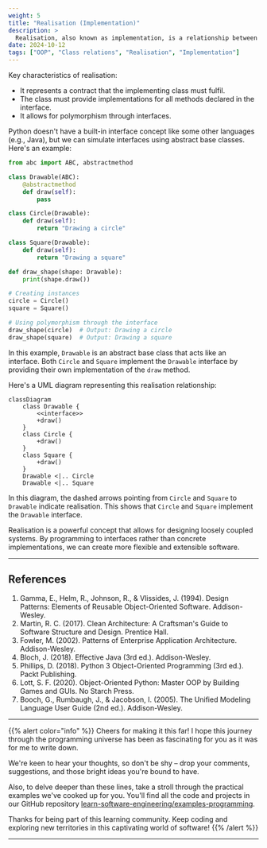 ```yaml
---
weight: 5
title: "Realisation (Implementation)"
description: >
  Realisation, also known as implementation, is a relationship between a class and an interface. It indicates that a class implements the behaviour specified by an interface.
date: 2024-10-12
tags: ["OOP", "Class relations", "Realisation", "Implementation"]
---
```


Key characteristics of realisation:
- It represents a contract that the implementing class must fulfil.
- The class must provide implementations for all methods declared in the interface.
- It allows for polymorphism through interfaces.

Python doesn't have a built-in interface concept like some other languages (e.g., Java), but we can simulate interfaces using abstract base classes. Here's an example:

```python
from abc import ABC, abstractmethod

class Drawable(ABC):
    @abstractmethod
    def draw(self):
        pass

class Circle(Drawable):
    def draw(self):
        return "Drawing a circle"

class Square(Drawable):
    def draw(self):
        return "Drawing a square"

def draw_shape(shape: Drawable):
    print(shape.draw())

# Creating instances
circle = Circle()
square = Square()

# Using polymorphism through the interface
draw_shape(circle)  # Output: Drawing a circle
draw_shape(square)  # Output: Drawing a square
```

In this example, `Drawable` is an abstract base class that acts like an interface. Both `Circle` and `Square` implement the `Drawable` interface by providing their own implementation of the `draw` method.

Here's a UML diagram representing this realisation relationship:

```mermaid
classDiagram
    class Drawable {
        <<interface>>
        +draw()
    }
    class Circle {
        +draw()
    }
    class Square {
        +draw()
    }
    Drawable <|.. Circle
    Drawable <|.. Square

```

In this diagram, the dashed arrows pointing from `Circle` and `Square` to `Drawable` indicate realisation. This shows that `Circle` and `Square` implement the `Drawable` interface.

Realisation is a powerful concept that allows for designing loosely coupled systems. By programming to interfaces rather than concrete implementations, we can create more flexible and extensible software.

---

## References

1. Gamma, E., Helm, R., Johnson, R., & Vlissides, J. (1994). Design Patterns: Elements of Reusable Object-Oriented Software. Addison-Wesley.
2. Martin, R. C. (2017). Clean Architecture: A Craftsman's Guide to Software Structure and Design. Prentice Hall.
3. Fowler, M. (2002). Patterns of Enterprise Application Architecture. Addison-Wesley.
4. Bloch, J. (2018). Effective Java (3rd ed.). Addison-Wesley.
5. Phillips, D. (2018). Python 3 Object-Oriented Programming (3rd ed.). Packt Publishing.
6. Lott, S. F. (2020). Object-Oriented Python: Master OOP by Building Games and GUIs. No Starch Press.
7. Booch, G., Rumbaugh, J., & Jacobson, I. (2005). The Unified Modeling Language User Guide (2nd ed.). Addison-Wesley.

---

{{% alert color="info" %}}
Cheers for making it this far! I hope this journey through the programming universe has been as fascinating for you as it was for me to write down.

We're keen to hear your thoughts, so don't be shy – drop your comments, suggestions, and those bright ideas you're bound to have.

Also, to delve deeper than these lines, take a stroll through the practical examples we've cooked up for you. You'll find all the code and projects in our GitHub repository [learn-software-engineering/examples-programming](https://github.com/learn-software-engineering/examples-programming).

Thanks for being part of this learning community. Keep coding and exploring new territories in this captivating world of software!
{{% /alert %}}

---
